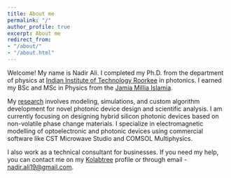 ```yaml
---
title: About me
permalink: "/"
author_profile: true
excerpt: About me
redirect_from:
- "/about/"
- "/about.html"
---
```


Welcome! My name is Nadir Ali. I completed my Ph.D. from the department of physics at [Indian Institute of Technology Roorkee](https://www.iitr.ac.in/) in photonics. I earned my BSc and MSc in Physics from the [Jamia Millia Islamia](https://www.jmi.ac.in/).

My [research](https://nadiralii.github.io//research) involves modeling, simulations, and custom algorithm development for novel photonic device design and scientific analysis. I am currently focusing on designing hybrid silicon photonic devices based on non-volatile phase change materials. I specialize in electromagnetic modelling of optoelectronic and photonic devices using commercial software like CST Microwave Studio and COMSOL Multiphysics. 

I also work as a technical consultant for businesses. If you need my help, you can contact me on my [Kolabtree]([kolabtree.com/find-an-expert/nadir-ali/](https://www.kolabtree.com/find-an-expert/nadir-ali/)) profile or through email - nadir.ali19@gmail.com.
